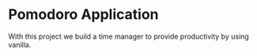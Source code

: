 # Pomodoro Application

With this project we build a time manager to provide productivity by using vanilla.
